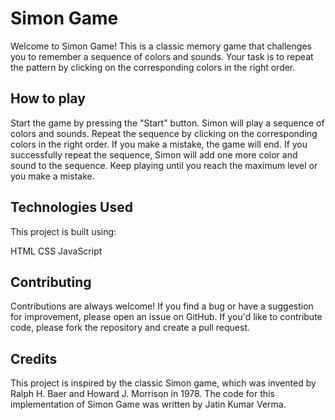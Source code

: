 # Simon Game
Welcome to Simon Game! This is a classic memory game that challenges you to remember a sequence of colors and sounds. Your task is to repeat the pattern by clicking on the corresponding colors in the right order.

## How to play
Start the game by pressing the "Start" button.
Simon will play a sequence of colors and sounds.
Repeat the sequence by clicking on the corresponding colors in the right order.
If you make a mistake, the game will end.
If you successfully repeat the sequence, Simon will add one more color and sound to the sequence.
Keep playing until you reach the maximum level or you make a mistake.

## Technologies Used
This project is built using:

HTML
CSS
JavaScript

## Contributing
Contributions are always welcome! If you find a bug or have a suggestion for improvement, please open an issue on GitHub. If you'd like to contribute code, please fork the repository and create a pull request.

## Credits
This project is inspired by the classic Simon game, which was invented by Ralph H. Baer and Howard J. Morrison in 1978. The code for this implementation of Simon Game was written by Jatin Kumar Verma.
